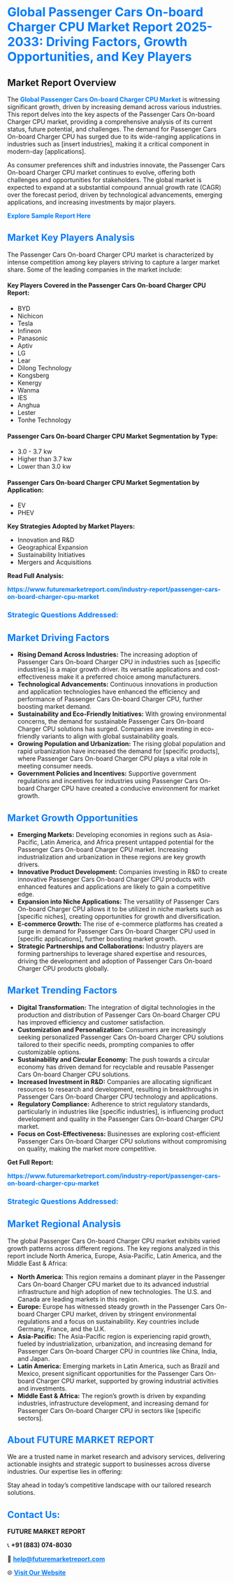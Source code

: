 <h1 style="color: #007BFF;">Global Passenger Cars On-board Charger CPU Market Report 2025-2033: Driving Factors, Growth Opportunities, and Key Players</h1>

<section id="overview">
<h2>Market Report Overview</h2>
<p>The <a href="https://www.futuremarketreport.com/industry-report/passenger-cars-on-board-charger-cpu-market" style="color: #007BFF; text-decoration: none;"><strong>Global Passenger Cars On-board Charger CPU Market</strong></a> is witnessing significant growth, driven by increasing demand across various industries. This report delves into the key aspects of the Passenger Cars On-board Charger CPU market, providing a comprehensive analysis of its current status, future potential, and challenges. The demand for Passenger Cars On-board Charger CPU has surged due to its wide-ranging applications in industries such as [insert industries], making it a critical component in modern-day [applications].</p>
<p>As consumer preferences shift and industries innovate, the Passenger Cars On-board Charger CPU market continues to evolve, offering both challenges and opportunities for stakeholders. The global market is expected to expand at a substantial compound annual growth rate (CAGR) over the forecast period, driven by technological advancements, emerging applications, and increasing investments by major players.</p>
</section>

<section id="overview">
<p><a href="https://www.futuremarketreport.com/request-sample/reportId=36397" style="color: #007BFF; text-decoration: none;"><strong>Explore Sample Report Here</strong></a></p>
</section>

<section id="key-players">
<h2 style="color: #007BFF;">Market Key Players Analysis</h2>
<p>The Passenger Cars On-board Charger CPU market is characterized by intense competition among key players striving to capture a larger market share. Some of the leading companies in the market include:</p>
<h4>Key Players Covered in the Passenger Cars On-board Charger CPU Report:</h4>
<ul><li>BYD</li><li>Nichicon</li><li>Tesla</li><li>Infineon</li><li>Panasonic</li><li>Aptiv</li><li>LG</li><li>Lear</li><li>Dilong Technology</li><li>Kongsberg</li><li>Kenergy</li><li>Wanma</li><li>IES</li><li>Anghua</li><li>Lester</li><li>Tonhe Technology</li></ul>
<h4>Passenger Cars On-board Charger CPU Market Segmentation by Type:</h4>
<ul><li>3.0 - 3.7 kw</li><li>Higher than 3.7 kw</li><li>Lower than 3.0 kw</li></ul>

<h4>Passenger Cars On-board Charger CPU Market Segmentation by Application:</h4>
<ul><li>EV</li><li>PHEV</li></ul>
<p><strong>Key Strategies Adopted by Market Players:</strong></p>
<ul>
<li>Innovation and R&D</li>
<li>Geographical Expansion</li>
<li>Sustainability Initiatives</li>
<li>Mergers and Acquisitions</li>
</ul>
</section>

<section>
<p><strong>Read Full Analysis: </strong></p><a href="https://www.futuremarketreport.com/industry-report/passenger-cars-on-board-charger-cpu-market" style="color: #007BFF; text-decoration: none;"><strong>https://www.futuremarketreport.com/industry-report/passenger-cars-on-board-charger-cpu-market</strong></a>
<h3 style="color: #007BFF;">Strategic Questions Addressed:</h3>
</section>

<section id="driving-factors">
<h2 style="color: #007BFF;">Market Driving Factors</h2>
<ul>
<li><strong>Rising Demand Across Industries:</strong> The increasing adoption of Passenger Cars On-board Charger CPU in industries such as [specific industries] is a major growth driver. Its versatile applications and cost-effectiveness make it a preferred choice among manufacturers.</li>
<li><strong>Technological Advancements:</strong> Continuous innovations in production and application technologies have enhanced the efficiency and performance of Passenger Cars On-board Charger CPU, further boosting market demand.</li>
<li><strong>Sustainability and Eco-Friendly Initiatives:</strong> With growing environmental concerns, the demand for sustainable Passenger Cars On-board Charger CPU solutions has surged. Companies are investing in eco-friendly variants to align with global sustainability goals.</li>
<li><strong>Growing Population and Urbanization:</strong> The rising global population and rapid urbanization have increased the demand for [specific products], where Passenger Cars On-board Charger CPU plays a vital role in meeting consumer needs.</li>
<li><strong>Government Policies and Incentives:</strong> Supportive government regulations and incentives for industries using Passenger Cars On-board Charger CPU have created a conducive environment for market growth.</li>
</ul>
</section>

<section id="growth-opportunities">
<h2 style="color: #007BFF;">Market Growth Opportunities</h2>
<ul>
<li><strong>Emerging Markets:</strong> Developing economies in regions such as Asia-Pacific, Latin America, and Africa present untapped potential for the Passenger Cars On-board Charger CPU market. Increasing industrialization and urbanization in these regions are key growth drivers.</li>
<li><strong>Innovative Product Development:</strong> Companies investing in R&D to create innovative Passenger Cars On-board Charger CPU products with enhanced features and applications are likely to gain a competitive edge.</li>
<li><strong>Expansion into Niche Applications:</strong> The versatility of Passenger Cars On-board Charger CPU allows it to be utilized in niche markets such as [specific niches], creating opportunities for growth and diversification.</li>
<li><strong>E-commerce Growth:</strong> The rise of e-commerce platforms has created a surge in demand for Passenger Cars On-board Charger CPU used in [specific applications], further boosting market growth.</li>
<li><strong>Strategic Partnerships and Collaborations:</strong> Industry players are forming partnerships to leverage shared expertise and resources, driving the development and adoption of Passenger Cars On-board Charger CPU products globally.</li>
</ul>
</section>

<section id="trending-factors">
<h2 style="color: #007BFF;">Market Trending Factors</h2>
<ul>
<li><strong>Digital Transformation:</strong> The integration of digital technologies in the production and distribution of Passenger Cars On-board Charger CPU has improved efficiency and customer satisfaction.</li>
<li><strong>Customization and Personalization:</strong> Consumers are increasingly seeking personalized Passenger Cars On-board Charger CPU solutions tailored to their specific needs, prompting companies to offer customizable options.</li>
<li><strong>Sustainability and Circular Economy:</strong> The push towards a circular economy has driven demand for recyclable and reusable Passenger Cars On-board Charger CPU solutions.</li>
<li><strong>Increased Investment in R&D:</strong> Companies are allocating significant resources to research and development, resulting in breakthroughs in Passenger Cars On-board Charger CPU technology and applications.</li>
<li><strong>Regulatory Compliance:</strong> Adherence to strict regulatory standards, particularly in industries like [specific industries], is influencing product development and quality in the Passenger Cars On-board Charger CPU market.</li>
<li><strong>Focus on Cost-Effectiveness:</strong> Businesses are exploring cost-efficient Passenger Cars On-board Charger CPU solutions without compromising on quality, making the market more competitive.</li>
</ul>
</section>

<section>
<p><strong>Get Full Report: </strong></p><a href="https://www.futuremarketreport.com/industry-report/passenger-cars-on-board-charger-cpu-market" style="color: #007BFF; text-decoration: none;"><strong>https://www.futuremarketreport.com/industry-report/passenger-cars-on-board-charger-cpu-market</strong></a>
<h3 style="color: #007BFF;">Strategic Questions Addressed:</h3>
</section>


<section id="regional-analysis">
<h2 style="color: #007BFF;">Market Regional Analysis</h2>
<p>The global Passenger Cars On-board Charger CPU market exhibits varied growth patterns across different regions. The key regions analyzed in this report include North America, Europe, Asia-Pacific, Latin America, and the Middle East & Africa:</p>
<ul>
<li><strong>North America:</strong> This region remains a dominant player in the Passenger Cars On-board Charger CPU market due to its advanced industrial infrastructure and high adoption of new technologies. The U.S. and Canada are leading markets in this region.</li>
<li><strong>Europe:</strong> Europe has witnessed steady growth in the Passenger Cars On-board Charger CPU market, driven by stringent environmental regulations and a focus on sustainability. Key countries include Germany, France, and the U.K.</li>
<li><strong>Asia-Pacific:</strong> The Asia-Pacific region is experiencing rapid growth, fueled by industrialization, urbanization, and increasing demand for Passenger Cars On-board Charger CPU in countries like China, India, and Japan.</li>
<li><strong>Latin America:</strong> Emerging markets in Latin America, such as Brazil and Mexico, present significant opportunities for the Passenger Cars On-board Charger CPU market, supported by growing industrial activities and investments.</li>
<li><strong>Middle East & Africa:</strong> The region’s growth is driven by expanding industries, infrastructure development, and increasing demand for Passenger Cars On-board Charger CPU in sectors like [specific sectors].</li>
</ul>
</section>

<footer>
<h2 style="color: #007BFF;">About FUTURE MARKET REPORT</h2>
<p>We are a trusted name in market research and advisory services, delivering actionable insights and strategic support to businesses across diverse industries. Our expertise lies in offering:</p>

<p>Stay ahead in today’s competitive landscape with our tailored research solutions.</p>

<h2 style="color: #007BFF;">Contact Us:</h2>
<p><strong>FUTURE MARKET REPORT</strong></p>
<p>📞 <strong>+91 (883) 074-8030</strong></p>
<p>📧 <strong><a href="mailto:help@futuremarketreport.com" style="color: #007BFF;">help@futuremarketreport.com</a></strong></p>
<p>🌐 <strong><a href="https://www.futuremarketreport.com/" style="color: #007BFF;">Visit Our Website</a></strong></p>
</footer>
